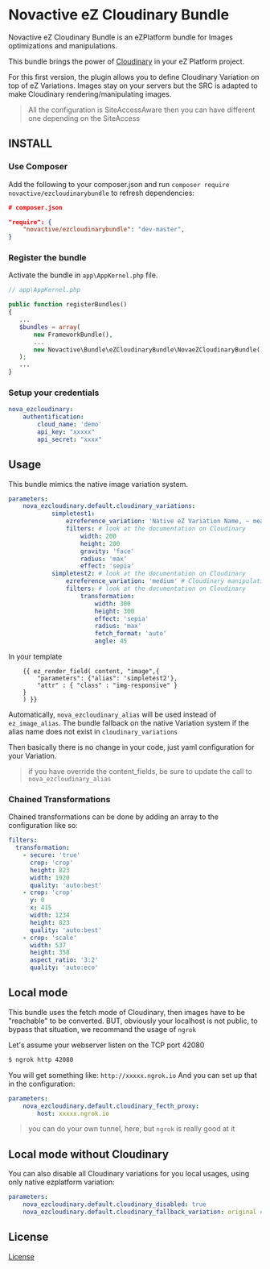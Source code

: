 # Novactive eZ Cloudinary Bundle

Novactive eZ Cloudinary Bundle is an eZPlatform bundle for Images optimizations and manipulations.

This bundle brings the power of [Cloudinary](https://demo.cloudinary.com/?mode=default) in your eZ Platform project.

For this first version, the plugin allows you to define Cloudinary Variation on top of eZ Variations.
Images stay on your servers but the SRC is adapted to make Cloudinary rendering/manipulating images.

> All the configuration is SiteAccessAware then you can have different one depending on the SiteAccess

## INSTALL

### Use Composer

Add the following to your composer.json and run `composer require novactive/ezcloudinarybundle` to refresh dependencies:

```json
# composer.json

"require": {
    "novactive/ezcloudinarybundle": "dev-master",
}
```


### Register the bundle

Activate the bundle in `app\AppKernel.php` file.

```php
// app\AppKernel.php

public function registerBundles()
{
   ...
   $bundles = array(
       new FrameworkBundle(),
       ...
       new Novactive\Bundle\eZCloudinaryBundle\NovaeZCloudinaryBundle(),
   );
   ...
}
```

### Setup your credentials

```yaml
nova_ezcloudinary:
    authentification:
        cloud_name: 'demo'
        api_key: "xxxxx"
        api_secret: "xxxx"
```

## Usage

This bundle mimics the native image variation system.

```yaml
parameters:
    nova_ezcloudinary.default.cloudinary_variations:
            simpletest1:
                ezreference_variation: 'Native eZ Variation Name, ~ means original'
                filters: # look at the documentation on Cloudinary
                    width: 200
                    height: 200
                    gravity: 'face'
                    radius: 'max'
                    effect: 'sepia'
            simpletest2: # look at the documentation on Cloudinary
                ezreference_variation: 'medium' # Cloudinary manipulation are going to be base on the medium alias
                filters: # look at the documentation on Cloudinary
                    transformation:
                        width: 300
                        height: 300
                        effect: 'sepia'
                        radius: 'max'
                        fetch_format: 'auto'
                        angle: 45

```

In your template

```twig
    {{ ez_render_field( content, "image",{
        "parameters": {"alias": 'simpletest2'},
        "attr" : { "class" : "img-responsive" }
    }
    ) }}
```

Automatically, `nova_ezcloudinary_alias` will be used instead of `ez_image_alias`.
The bundle fallback on the native Variation system if the alias name does not exist in `cloudinary_variations`

Then basically there is no change in your code, just yaml configuration for your Variation.

> if you have override the content_fields, be sure to update the call to `nova_ezcloudinary_alias`


### Chained Transformations
Chained transformations can be done by adding an array to the configuration like so:
```yaml 
filters:
  transformation:
    - secure: 'true'
      crop: 'crop'
      height: 823
      width: 1920
      quality: 'auto:best'
    - crop: 'crop'
      y: 0
      x: 415
      width: 1234
      height: 823
      quality: 'auto:best'
    - crop: 'scale'
      width: 537
      height: 358
      aspect_ratio: '3:2'
      quality: 'auto:eco'
```

## Local mode

This bundle uses the fetch mode of Cloudinary, then images have to be "reachable" to be converted.
BUT, obviously your localhost is not public, to bypass that situation, we recommand the usage of `ngrok`

Let's assume your webserver listen on the TCP port 42080
```bash
$ ngrok http 42080
```

You will get something like:  `http://xxxxx.ngrok.io`
And you can set up that in the configuration:

```yaml
parameters:
    nova_ezcloudinary.default.cloudinary_fecth_proxy:
        host: xxxxx.ngrok.io
```

> you can do your own tunnel, here, but `ngrok` is really good at it

## Local mode without Cloudinary

You can also disable all Cloudinary variations for you local usages, using only native ezplatform variation:

```yaml
parameters:
    nova_ezcloudinary.default.cloudinary_disabled: true
    nova_ezcloudinary.default.cloudinary_fallback_variation: original # Will replace all unknown variation by original
```


License
-------

[License](LICENSE)
